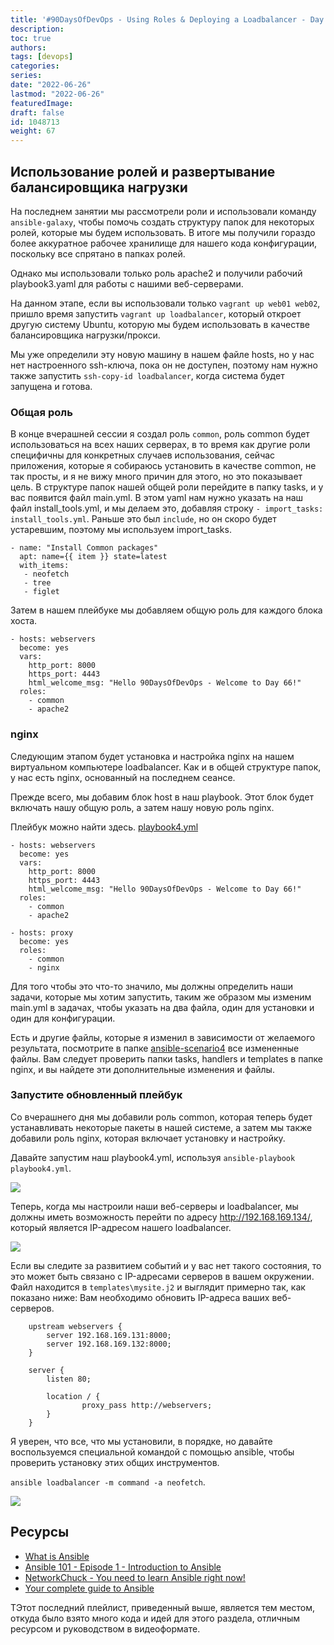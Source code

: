 ```yaml
---
title: '#90DaysOfDevOps - Using Roles & Deploying a Loadbalancer - Day 67'
description: 
toc: true
authors:
tags: [devops]
categories:
series: 
date: "2022-06-26"
lastmod: "2022-06-26"
featuredImage:
draft: false
id: 1048713
weight: 67
---
```

## Использование ролей и развертывание балансировщика нагрузки

На последнем занятии мы рассмотрели роли и использовали команду `ansible-galaxy`, чтобы помочь создать структуру папок для некоторых ролей, которые мы будем использовать. В итоге мы получили гораздо более аккуратное рабочее хранилище для нашего кода конфигурации, поскольку все спрятано в папках ролей. 

Однако мы использовали только роль apache2 и получили рабочий playbook3.yaml для работы с нашими веб-серверами. 

На данном этапе, если вы использовали только `vagrant up web01 web02`, пришло время запустить `vagrant up loadbalancer`, который откроет другую систему Ubuntu, которую мы будем использовать в качестве балансировщика нагрузки/прокси. 

Мы уже определили эту новую машину в нашем файле hosts, но у нас нет настроенного ssh-ключа, пока он не доступен, поэтому нам нужно также запустить `ssh-copy-id loadbalancer`, когда система будет запущена и готова. 

### Общая роль
В конце вчерашней сессии я создал роль `common`, роль common будет использоваться на всех наших серверах, в то время как другие роли специфичны для конкретных случаев использования, сейчас приложения, которые я собираюсь установить в качестве common, не так просты, и я не вижу много причин для этого, но это показывает цель. В структуре папок нашей общей роли перейдите в папку tasks, и у вас появится файл main.yml. В этом yaml нам нужно указать на наш файл install_tools.yml, и мы делаем это, добавляя строку `- import_tasks: install_tools.yml`. Раньше это был `include`, но он скоро будет устаревшим, поэтому мы используем import_tasks.
```
- name: "Install Common packages"
  apt: name={{ item }} state=latest
  with_items:
   - neofetch
   - tree
   - figlet
```

Затем в нашем плейбуке мы добавляем общую роль для каждого блока хоста.
```
- hosts: webservers
  become: yes
  vars:
    http_port: 8000
    https_port: 4443
    html_welcome_msg: "Hello 90DaysOfDevOps - Welcome to Day 66!"
  roles:
    - common
    - apache2
```

### nginx

Следующим этапом будет установка и настройка nginx на нашем виртуальном компьютере loadbalancer. Как и в общей структуре папок, у нас есть nginx, основанный на последнем сеансе. 

Прежде всего, мы добавим блок host в наш playbook. Этот блок будет включать нашу общую роль, а затем нашу новую роль nginx. 

Плейбук можно найти здесь. [playbook4.yml](.../.../Configmgmt/ansible-scenario4/playbook4.yml)
```
- hosts: webservers
  become: yes
  vars:
    http_port: 8000
    https_port: 4443
    html_welcome_msg: "Hello 90DaysOfDevOps - Welcome to Day 66!"
  roles:
    - common
    - apache2

- hosts: proxy 
  become: yes
  roles: 
    - common
    - nginx
```

Для того чтобы это что-то значило, мы должны определить наши задачи, которые мы хотим запустить, таким же образом мы изменим main.yml в задачах, чтобы указать на два файла, один для установки и один для конфигурации. 

Есть и другие файлы, которые я изменил в зависимости от желаемого результата, посмотрите в папке [ansible-scenario4](../Configmgmt/ansible-scenario4) все измененные файлы. Вам следует проверить папки tasks, handlers и templates в папке nginx, и вы найдете эти дополнительные изменения и файлы. 

### Запустите обновленный плейбук 

Со вчерашнего дня мы добавили роль common, которая теперь будет устанавливать некоторые пакеты в нашей системе, а затем мы также добавили роль nginx, которая включает установку и настройку. 

Давайте запустим наш playbook4.yml, используя `ansible-playbook playbook4.yml`.

![](../images/Day67_config1.png?v1)

Теперь, когда мы настроили наши веб-серверы и loadbalancer, мы должны иметь возможность перейти по адресу http://192.168.169.134/, который является IP-адресом нашего loadbalancer. 

![](../images/Day67_config2.png?v1)

Если вы следите за развитием событий и у вас нет такого состояния, то это может быть связано с IP-адресами серверов в вашем окружении. Файл находится в `templates\mysite.j2` и выглядит примерно так, как показано ниже: Вам необходимо обновить IP-адреса ваших веб-серверов.
```
    upstream webservers {
        server 192.168.169.131:8000;
        server 192.168.169.132:8000;
    }

    server {
        listen 80;

        location / {   
                proxy_pass http://webservers;
        }
    }
```
Я уверен, что все, что мы установили, в порядке, но давайте воспользуемся специальной командой с помощью ansible, чтобы проверить установку этих общих инструментов. 

`ansible loadbalancer -m command -a neofetch`.

![](../images/Day67_config3.png?v1)
## Ресурсы 

- [What is Ansible](https://www.youtube.com/watch?v=1id6ERvfozo)
- [Ansible 101 - Episode 1 - Introduction to Ansible](https://www.youtube.com/watch?v=goclfp6a2IQ)
- [NetworkChuck - You need to learn Ansible right now!](https://www.youtube.com/watch?v=5hycyr-8EKs&t=955s)
- [Your complete guide to Ansible](https://www.youtube.com/playlist?list=PLnFWJCugpwfzTlIJ-JtuATD2MBBD7_m3u)

TЭтот последний плейлист, приведенный выше, является тем местом, откуда было взято много кода и идей для этого раздела, отличным ресурсом и руководством в видеоформате.
